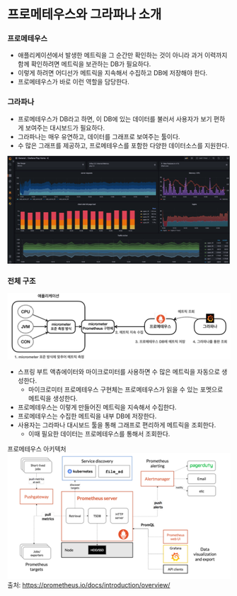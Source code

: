 # 프로메테우스와 그라파나 소개

### 프로메테우스

- 애플리케이션에서 발생한 메트릭을 그 순간만 확인하는 것이 아니라 과거 이력까지 함께 확인하려면 메트릭을 보관하는
  DB가 필요하다.
- 이렇게 하려면 어디선가 메트릭을 지속해서 수집하고 DB에 저장해야 한다. 
- 프로메테우스가 바로 이런 역할을 담당한다.

### 그라파나

- 프로메테우스가 DB라고 하면, 이 DB에 있는 데이터를 불러서 사용자가 보기 편하게 보여주는 대시보드가 필요하다. 
- 그라파나는 매우 유연하고, 데이터를 그래프로 보여주는 툴이다.
- 수 많은 그래프를 제공하고, 프로메테우스를 포함한 다양한 데이터소스를 지원한다.

![1.png](Image%2F1.png)

### 전체 구조

![7.png](Image%2F7.png)
- 스프링 부트 액츄에이터와 마이크로미터를 사용하면 수 많은 메트릭을 자동으로 생성한다.
  - 마이크로미터 프로메테우스 구현체는 프로메테우스가 읽을 수 있는 포멧으로 메트릭을 생성한다.
- 프로메테우스는 이렇게 만들어진 메트릭을 지속해서 수집한다.
- 프로메테우스는 수집한 메트릭을 내부 DB에 저장한다.
- 사용자는 그라파나 대시보드 툴을 통해 그래프로 편리하게 메트릭을 조회한다.
  - 이때 필요한 데이터는 프로메테우스를 통해서 조회한다.

프로메테우스 아키텍처
![8.png](Image%2F8.png)
출처: https://prometheus.io/docs/introduction/overview/
